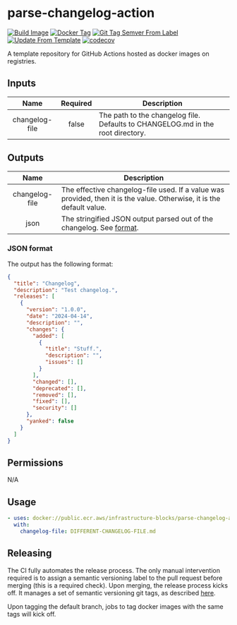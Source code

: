 # parse-changelog-action
[![Build Image](https://github.com/infrastructure-blocks/parse-changelog-action/actions/workflows/build-image.yml/badge.svg)](https://github.com/infrastructure-blocks/parse-changelog-action/actions/workflows/build-image.yml)
[![Docker Tag](https://github.com/infrastructure-blocks/parse-changelog-action/actions/workflows/docker-tag.yml/badge.svg)](https://github.com/infrastructure-blocks/parse-changelog-action/actions/workflows/docker-tag.yml)
[![Git Tag Semver From Label](https://github.com/infrastructure-blocks/parse-changelog-action/actions/workflows/git-tag-semver-from-label.yml/badge.svg)](https://github.com/infrastructure-blocks/parse-changelog-action/actions/workflows/git-tag-semver-from-label.yml)
[![Update From Template](https://github.com/infrastructure-blocks/parse-changelog-action/actions/workflows/update-from-template.yml/badge.svg)](https://github.com/infrastructure-blocks/parse-changelog-action/actions/workflows/update-from-template.yml)
[![codecov](https://codecov.io/gh/infrastructure-blocks/parse-changelog-action/graph/badge.svg?token=S1OANU9UMZ)](https://codecov.io/gh/infrastructure-blocks/parse-changelog-action)

A template repository for GitHub Actions hosted as docker images on registries.

## Inputs

|      Name      | Required | Description                                                                     |
|:--------------:|:--------:|---------------------------------------------------------------------------------|
| changelog-file |  false   | The path to the changelog file. Defaults to CHANGELOG.md in the root directory. |

## Outputs

|      Name      | Description                                                                                                           |
|:--------------:|-----------------------------------------------------------------------------------------------------------------------|
| changelog-file | The effective changelog-file used. If a value was provided, then it is the value. Otherwise, it is the default value. |
|      json      | The stringified JSON output parsed out of the changelog. See [format](#json-format).                                  |

### JSON format

The output has the following format:
```json
{
  "title": "Changelog",
  "description": "Test changelog.",
  "releases": [
    {
      "version": "1.0.0",
      "date": "2024-04-14",
      "description": "",
      "changes": {
        "added": [
          {
            "title": "Stuff.",
            "description": "",
            "issues": []
          }
        ],
        "changed": [],
        "deprecated": [],
        "removed": [],
        "fixed": [],
        "security": []
      },
      "yanked": false
    }
  ]
}
```

## Permissions

N/A

## Usage

```yaml
- uses: docker://public.ecr.aws/infrastructure-blocks/parse-changelog-action:v1
  with:
    changelog-file: DIFFERENT-CHANGELOG-FILE.md
```

## Releasing

The CI fully automates the release process. The only manual intervention required is to assign a semantic
versioning label to the pull request before merging (this is a required check). Upon merging, the
release process kicks off. It manages a set of semantic versioning git tags,
as described [here](https://github.com/infrastructure-blocks/git-tag-semver-action).

Upon tagging the default branch, jobs to tag docker images with the same tags will kick off.

